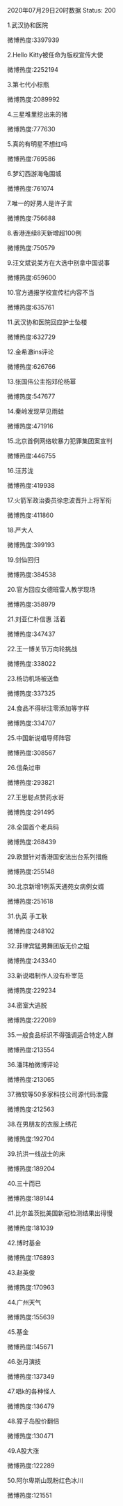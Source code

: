 2020年07月29日20时数据
Status: 200

1.武汉协和医院

微博热度:3397939

2.Hello Kitty被任命为版权宣传大使

微博热度:2252194

3.第七代小棕瓶

微博热度:2089992

4.三星堆里挖出来的猪

微博热度:777630

5.真的有明星不想红吗

微博热度:769586

6.梦幻西游海龟围城

微博热度:761074

7.唯一的好男人是许子言

微博热度:756688

8.香港连续8天新增超100例

微博热度:750579

9.汪文斌说美方在大选中别拿中国说事

微博热度:659600

10.官方通报学校宣传栏内容不当

微博热度:635761

11.武汉协和医院回应护士坠楼

微博热度:632729

12.金希澈ins评论

微博热度:626766

13.张国伟公主抱邓伦杨幂

微博热度:547677

14.秦岭发现罕见雨蛙

微博热度:471916

15.北京首例网络软暴力犯罪集团案宣判

微博热度:446755

16.汪苏泷

微博热度:419938

17.火箭军政治委员徐忠波晋升上将军衔

微博热度:411860

18.严大人

微博热度:399193

19.剑仙回归

微博热度:384538

20.官方回应女德班雷人教学现场

微博热度:358979

21.刘亚仁朴信惠 活着

微博热度:347437

22.王一博关节万向轮挑战

微博热度:338022

23.杨玏机场被送鱼

微博热度:337325

24.食品不得标注零添加等字样

微博热度:334707

25.中国新说唱导师阵容

微博热度:308567

26.信条过审

微博热度:293821

27.王思聪点赞药水哥

微博热度:291495

28.全国首个老兵码

微博热度:268439

29.欧盟针对香港国安法出台系列措施

微博热度:255148

30.北京新增1例系天通苑女病例女婿

微博热度:251618

31.仇英 手工耿

微博热度:248102

32.菲律宾猛男舞团版无价之姐

微博热度:243340

33.新说唱制作人没有朴宰范

微博热度:229234

34.密室大逃脱

微博热度:222089

35.一般食品标识不得强调适合特定人群

微博热度:213554

36.潘玮柏微博评论

微博热度:213065

37.微软等50多家科技公司源代码泄露

微博热度:212563

38.在男朋友的衣服上绣花

微博热度:192704

39.抗洪一线战士的床

微博热度:189204

40.三十而已

微博热度:189144

41.比尔盖茨批美国新冠检测结果出得慢

微博热度:181039

42.博时基金

微博热度:176893

43.赵英俊

微博热度:170963

44.广州天气

微博热度:155639

45.基金

微博热度:145671

46.张月演技

微博热度:137349

47.唱k的各种怪人

微博热度:136479

48.獐子岛股价翻倍

微博热度:130471

49.A股大涨

微博热度:122289

50.阿尔卑斯山现粉红色冰川

微博热度:121551

